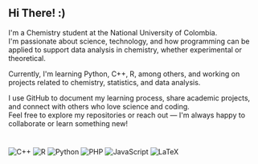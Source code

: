 ## Hi There! :) <br/>

I'm a Chemistry student at the National University of Colombia. <br/>
I'm passionate about science, technology, and how programming can be applied to support data analysis in chemistry, whether experimental or theoretical.<br/>

Currently, I'm learning Python, C++, R, among others, and working on projects related to chemistry, statistics, and data analysis.<br/>

I use GitHub to document my learning process, share academic projects, and connect with others who love science and coding.  <br/>
Feel free to explore my repositories or reach out — I'm always happy to collaborate or learn something new!<br/>


#
![C++](https://img.shields.io/badge/c++-%2300599C.svg?style=for-the-badge&logo=c%2B%2B&logoColor=white) ![R](https://img.shields.io/badge/r-%23276DC3.svg?style=for-the-badge&logo=r&logoColor=white) ![Python](https://img.shields.io/badge/python-3670A0?style=for-the-badge&logo=python&logoColor=ffdd54) ![PHP](https://img.shields.io/badge/php-%23777BB4.svg?style=for-the-badge&logo=php&logoColor=white) ![JavaScript](https://img.shields.io/badge/javascript-%23323330.svg?style=for-the-badge&logo=javascript&logoColor=%23F7DF1E) ![LaTeX](https://img.shields.io/badge/latex-%23008080.svg?style=for-the-badge&logo=latex&logoColor=white)

<!-- Proudly created with GPRM ( https://gprm.itsvg.in ) -->
